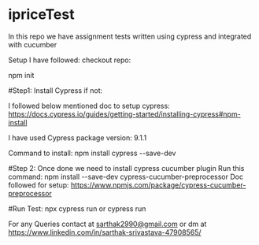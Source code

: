 # ipriceTest

In this repo we have assignment tests written using cypress and integrated with cucumber

Setup I have followed:
checkout repo:

npm init

#Step1:
Install Cypress if not:

I followed below mentioned doc to setup cypress: 
https://docs.cypress.io/guides/getting-started/installing-cypress#npm-install

I have used Cypress package version: 9.1.1

Command to install: npm install cypress --save-dev

#Step 2:
Once done we need to install cypress cucumber plugin
Run this command: npm install --save-dev cypress-cucumber-preprocessor
Doc followed for setup: https://www.npmjs.com/package/cypress-cucumber-preprocessor

#Run Test:
npx cypress run or cypress run

For any Queries contact at sarthak2990@gmail.com or dm at https://www.linkedin.com/in/sarthak-srivastava-47908565/
